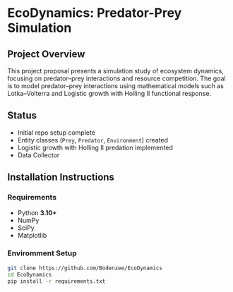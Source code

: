 # EcoDynamics: Predator-Prey Simulation

## Project Overview
This project proposal presents a simulation study of ecosystem dynamics, focusing on predator–prey interactions and resource competition. The goal is to model predator–prey interactions using mathematical models such as Lotka–Volterra and Logistic growth with Holling II functional response.  

## Status
- Initial repo setup complete
- Entity classes (`Prey`, `Predator`, `Environment`) created 
- Logistic growth with Holling II predation implemented   
- Data Collector
  
## Installation Instructions

### Requirements
- Python **3.10+**
- NumPy
- SciPy
- Matplotlib

### Enviromment Setup
```bash
git clone https://github.com/Bodenzee/EcoDynamics
cd EcoDynamics
pip install -r requirements.txt
